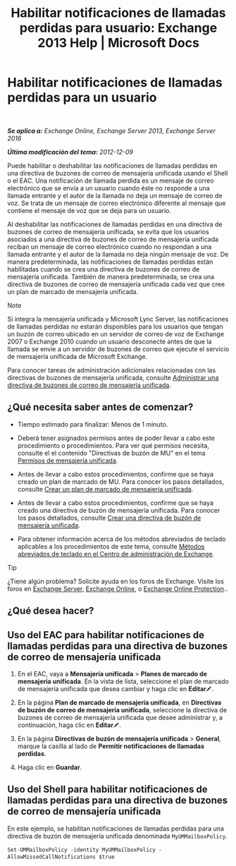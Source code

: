 ﻿---
title: 'Habilitar notificaciones de llamadas perdidas para usuario: Exchange 2013 Help | Microsoft Docs'
TOCTitle: Habilitar notificaciones de llamadas perdidas para un usuario
ms:assetid: aa0cbb60-5422-474f-af16-621aade31c1f
ms:mtpsurl: https://technet.microsoft.com/es-es/library/Bb232159(v=EXCHG.150)
ms:contentKeyID: 52061862
ms.date: 04/23/2018
mtps_version: v=EXCHG.150
ms.translationtype: HT
---

# Habilitar notificaciones de llamadas perdidas para un usuario

 

_**Se aplica a:** Exchange Online, Exchange Server 2013, Exchange Server 2016_

_**Última modificación del tema:** 2012-12-09_

Puede habilitar o deshabilitar las notificaciones de llamadas perdidas en una directiva de buzones de correo de mensajería unificada usando el Shell o el EAC. Una notificación de llamada perdida es un mensaje de correo electrónico que se envía a un usuario cuando éste no responde a una llamada entrante y el autor de la llamada no deja un mensaje de correo de voz. Se trata de un mensaje de correo electrónico diferente al mensaje que contiene el mensaje de voz que se deja para un usuario.

Al deshabilitar las notificaciones de llamadas perdidas en una directiva de buzones de correo de mensajería unificada, se evita que los usuarios asociados a una directiva de buzones de correo de mensajería unificada reciban un mensaje de correo electrónico cuando no respondan a una llamada entrante y el autor de la llamada no deja ningún mensaje de voz. De manera predeterminada, las notificaciones de llamadas perdidas están habilitadas cuando se crea una directiva de buzones de correo de mensajería unificada. También de manera predeterminada, se crea una directiva de buzones de correo de mensajería unificada cada vez que cree un plan de marcado de mensajería unificada.


> [!NOTE]
> Si integra la mensajería unificada y Microsoft Lync Server, las notificaciones de llamadas perdidas no estarán disponibles para los usuarios que tengan un buzón de correo ubicado en un servidor de correo de voz de Exchange 2007 o Exchange 2010 cuando un usuario desconecte antes de que la llamada se envíe a un servidor de buzones de correo que ejecute el servicio de mensajería unificada de Microsoft Exchange.



Para conocer tareas de administración adicionales relacionadas con las directivas de buzones de mensajería unificada, consulte [Administrar una directiva de buzones de correo de mensajería unificada](manage-a-um-mailbox-policy-exchange-2013-help.md).

## ¿Qué necesita saber antes de comenzar?

  - Tiempo estimado para finalizar: Menos de 1 minuto.

  - Deberá tener asignados permisos antes de poder llevar a cabo este procedimiento o procedimientos. Para ver qué permisos necesita, consulte el el contenido "Directivas de buzón de MU" en el tema [Permisos de mensajería unificada](unified-messaging-permissions-exchange-2013-help.md).

  - Antes de llevar a cabo estos procedimientos, confirme que se haya creado un plan de marcado de MU. Para conocer los pasos detallados, consulte [Crear un plan de marcado de mensajería unificada](create-a-um-dial-plan-exchange-2013-help.md).

  - Antes de llevar a cabo estos procedimientos, confirme que se haya creado una directiva de buzón de mensajería unificada. Para conocer los pasos detallados, consulte [Crear una directiva de buzón de mensajería unificada](create-a-um-mailbox-policy-exchange-2013-help.md).

  - Para obtener información acerca de los métodos abreviados de teclado aplicables a los procedimientos de este tema, consulte [Métodos abreviados de teclado en el Centro de administración de Exchange](keyboard-shortcuts-in-the-exchange-admin-center-exchange-online-protection-help.md).


> [!TIP]
> ¿Tiene algún problema? Solicite ayuda en los foros de Exchange. Visite los foros en <A href="https://go.microsoft.com/fwlink/p/?linkid=60612">Exchange Server</A>, <A href="https://go.microsoft.com/fwlink/p/?linkid=267542">Exchange Online</A>, o <A href="https://go.microsoft.com/fwlink/p/?linkid=285351">Exchange Online Protection</A>..



## ¿Qué desea hacer?

## Uso del EAC para habilitar notificaciones de llamadas perdidas para una directiva de buzones de correo de mensajería unificada

1.  En el EAC, vaya a **Mensajería unificada** \> **Planes de marcado de mensajería unificada**. En la vista de lista, seleccione el plan de marcado de mensajería unificada que desea cambiar y haga clic en **Editar**![Icono Editar](images/Bb124582.6f53ccb2-1f13-4c02-bea0-30690e6ea71d(EXCHG.150).gif "Icono Editar").

2.  En la página **Plan de marcado de mensajería unificada**, en **Directivas de buzón de correo de mensajería unificada**, seleccione la directiva de buzones de correo de mensajería unificada que desee administrar y, a continuación, haga clic en **Editar**![Icono Editar](images/Bb124582.6f53ccb2-1f13-4c02-bea0-30690e6ea71d(EXCHG.150).gif "Icono Editar").

3.  En la página **Directivas de buzón de mensajería unificada** \> **General**, marque la casilla al lado de **Permitir notificaciones de llamadas perdidas**.

4.  Haga clic en **Guardar**.

## Uso del Shell para habilitar notificaciones de llamadas perdidas para una directiva de buzones de correo de mensajería unificada

En este ejemplo, se habilitan notificaciones de llamadas perdidas para una directiva de buzón de mensajería unificada denominada `MyUMMailboxPolicy`.

    Set-UMMailboxPolicy -identity MyUMMailboxPolicy -AllowMissedCallNotifications $true

